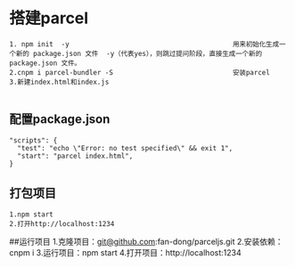 <!--
 * @Author: Fred
 * @Date: 2018-12-22 15:14:55
 * @LastEditors: Fred
 * @LastEditTime: 2018-12-22 15:22:44
 * @Description: 
 -->
# 搭建parcel

```
1. npm init  -y                                         用来初始化生成一个新的 package.json 文件  -y（代表yes），则跳过提问阶段，直接生成一个新的 package.json 文件。
2.cnpm i parcel-bundler -S                              安装parcel
3.新建index.html和index.js


```
## 配置package.json

```
"scripts": {
  "test": "echo \"Error: no test specified\" && exit 1",
  "start": "parcel index.html",
}
```
## 打包项目
```
1.npm start
2.打开http://localhost:1234

```
##运行项目
1.克隆项目：git@github.com:fan-dong/parceljs.git
2.安装依赖：cnpm i 
3.运行项目：npm start
4.打开项目：http://localhost:1234
